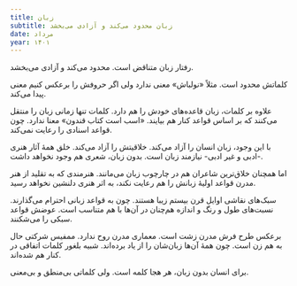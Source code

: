 ```yaml
---
title: زبان
subtitle: زبان محدود می‌کند و آزادی می‌بخشد
date: مرداد
year: ۱۴۰۱
---
```


رفتار زبان متناقض است. محدود می‌کند و آزادی می‌بخشد.

کلماتش محدود است. مثلاً «نولباش» معنی ندارد ولی اگر حروفش را برعکس کنیم معنی پیدا می‌کند.

علاوه بر کلمات، زبان قاعده‌های خودش را هم دارد. کلمات تنها زمانی زبان را منتقل می‌کنند که بر اساس قواعد کنار هم بیایند. «اسب است کتاب قندون» معنا ندارد. چون قواعد اسنادی را رعایت نمی‌کند.

با این وجود، زبان انسان را آزاد می‌کند. خلاقیتش را آزاد می‌کند. خلق همهٔ آثار هنری -ادبی و غیر ادبی- نیازمند زبان است. بدون زبان، شعری هم وجود نخواهد داشت.

اما همچنان خلاق‌ترین شاعران هم در چارچوب زبان می‌مانند. هنرمندی که به تقلید از هنر مدرن قواعد اولیهٔ زبانش را هم رعایت نکند، به اثر هنری دلنشین نخواهد رسید.

سبک‌های نقاشی اوایل قرن بیستم زیبا هستند. چون به قواعد زبانی احترام می‌گذارند. نسبت‌های طول و رنگ و اندازه هم‌چنان در آن‌ها با هم متناسب است. عوضش قواعد سبکی را می‌شکنند.

برعکس طرح فرش مدرن زشت است. معماری مدرن روح ندارد. ممفیس شرکتی حال به هم زن است. چون همهٔ آن‌ها زبان‌شان را از یاد برده‌اند. شبیه بلغور کلمات اتفاقی در کنار هم شده‌اند.

برای انسان بدون زبان، هر هجا کلمه است. ولی کلماتی بی‌منطق و بی‌معنی.


